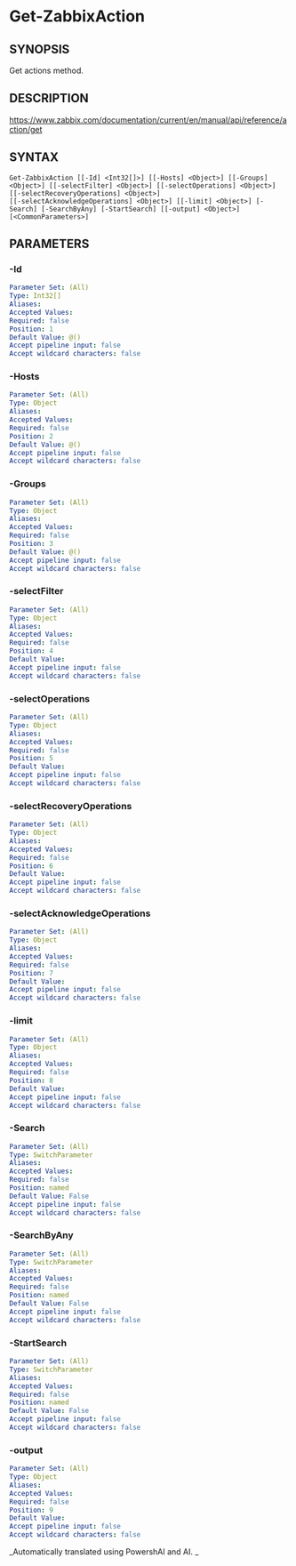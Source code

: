 ﻿---
external help file: PowerZabbix-help.xml
schema: 2.0.0
---

# Get-ZabbixAction

## SYNOPSIS <!--!= @#Synop !-->
Get actions method.

## DESCRIPTION <!--!= @#Desc !-->
https://www.zabbix.com/documentation/current/en/manual/api/reference/action/get

## SYNTAX <!--!= @#Syntax !-->

```
Get-ZabbixAction [[-Id] <Int32[]>] [[-Hosts] <Object>] [[-Groups] <Object>] [[-selectFilter] <Object>] [[-selectOperations] <Object>] [[-selectRecoveryOperations] <Object>] 
[[-selectAcknowledgeOperations] <Object>] [[-limit] <Object>] [-Search] [-SearchByAny] [-StartSearch] [[-output] <Object>] [<CommonParameters>]
```

## PARAMETERS <!--!= @#Params !-->

### -Id

```yml
Parameter Set: (All)
Type: Int32[]
Aliases: 
Accepted Values: 
Required: false
Position: 1
Default Value: @()
Accept pipeline input: false
Accept wildcard characters: false
```

### -Hosts

```yml
Parameter Set: (All)
Type: Object
Aliases: 
Accepted Values: 
Required: false
Position: 2
Default Value: @()
Accept pipeline input: false
Accept wildcard characters: false
```

### -Groups

```yml
Parameter Set: (All)
Type: Object
Aliases: 
Accepted Values: 
Required: false
Position: 3
Default Value: @()
Accept pipeline input: false
Accept wildcard characters: false
```

### -selectFilter

```yml
Parameter Set: (All)
Type: Object
Aliases: 
Accepted Values: 
Required: false
Position: 4
Default Value: 
Accept pipeline input: false
Accept wildcard characters: false
```

### -selectOperations

```yml
Parameter Set: (All)
Type: Object
Aliases: 
Accepted Values: 
Required: false
Position: 5
Default Value: 
Accept pipeline input: false
Accept wildcard characters: false
```

### -selectRecoveryOperations

```yml
Parameter Set: (All)
Type: Object
Aliases: 
Accepted Values: 
Required: false
Position: 6
Default Value: 
Accept pipeline input: false
Accept wildcard characters: false
```

### -selectAcknowledgeOperations

```yml
Parameter Set: (All)
Type: Object
Aliases: 
Accepted Values: 
Required: false
Position: 7
Default Value: 
Accept pipeline input: false
Accept wildcard characters: false
```

### -limit

```yml
Parameter Set: (All)
Type: Object
Aliases: 
Accepted Values: 
Required: false
Position: 8
Default Value: 
Accept pipeline input: false
Accept wildcard characters: false
```

### -Search

```yml
Parameter Set: (All)
Type: SwitchParameter
Aliases: 
Accepted Values: 
Required: false
Position: named
Default Value: False
Accept pipeline input: false
Accept wildcard characters: false
```

### -SearchByAny

```yml
Parameter Set: (All)
Type: SwitchParameter
Aliases: 
Accepted Values: 
Required: false
Position: named
Default Value: False
Accept pipeline input: false
Accept wildcard characters: false
```

### -StartSearch

```yml
Parameter Set: (All)
Type: SwitchParameter
Aliases: 
Accepted Values: 
Required: false
Position: named
Default Value: False
Accept pipeline input: false
Accept wildcard characters: false
```

### -output

```yml
Parameter Set: (All)
Type: Object
Aliases: 
Accepted Values: 
Required: false
Position: 9
Default Value: 
Accept pipeline input: false
Accept wildcard characters: false
```




<!--**AiDocBlockStart**-->
_Automatically translated using PowershAI and AI. 
_
<!--**AiDocBlockEnd**-->
